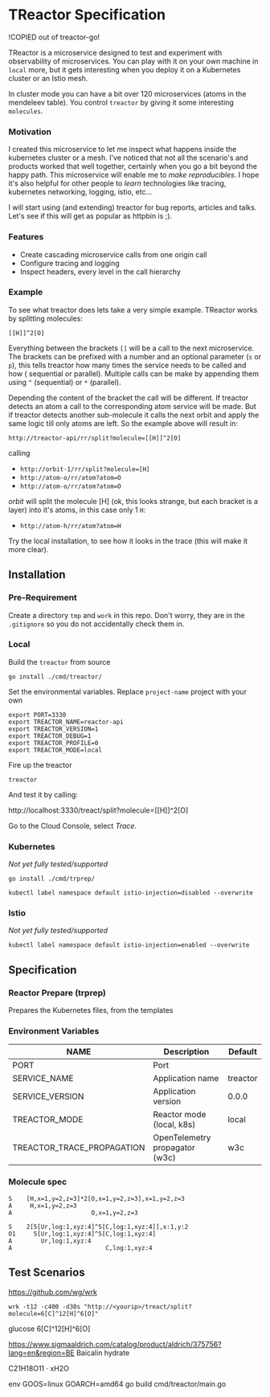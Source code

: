 # TReactor Specification

!COPIED out of treactor-go!

TReactor is a microservice designed to test and experiment with observability of microservices. You can play with it
on your own machine in `local` more, but it gets interesting when you deploy it on a Kubernetes cluster or an Istio mesh.

In cluster mode you can have a bit over 120 microservices (atoms in the mendeleev table). You control `treactor` by
giving it some interesting `molecules`.

### Motivation

I created this microservice to let me inspect what happens inside the kubernetes cluster or a mesh. I've noticed that
not all the scenario's and products worked that well together, certainly when you go a bit beyond the happy path. This
microservice will enable me to *make reproducibles*. I hope it's also helpful for other people to *learn*  technologies
like tracing, kubernetes networking, logging, istio, etc...

I will start using (and extending) treactor for bug reports, articles and talks. Let's see if this will get
as popular as httpbin is ;).

### Features

* Create cascading microservice calls from one origin call
* Configure tracing and logging
* Inspect headers, every level in the call hierarchy

### Example

To see what treactor does lets take a very simple example. TReactor works by splitting molecules:

`[[H]]^2[O]`

Everything between the brackets `[]` will be a call to the next microservice. The brackets can be prefixed with a number
and an optional parameter (`s` or `p`), this tells treactor how many times the service needs to be called and how (
sequential or parallel). Multiple calls can be make by appending them using `^` (sequential) or `*` (parallel).

Depending the content of the bracket the call will be different. If treactor detects an atom a call to the corresponding
atom service will be made. But if treactor detects another sub-molecule it calls the next orbit and apply the same
logic till only atoms are left. So the example above will result in:

`http://treactor-api/rr/split?molecule=[[H]]^2[O]`

calling

* `http://orbit-1/rr/split?molecule=[H]`
* `http://atom-o/rr/atom?atom=O`
* `http://atom-o/rr/atom?atom=O`

*orbit* will split the molecule [H] (ok, this looks strange, but each bracket is a layer) into it's atoms, in this
case only 1 `H`:

* `http://atom-h/rr/atom?atom=H`

Try the local installation, to see how it looks in the trace (this will make it more clear).

## Installation

### Pre-Requirement

Create a directory `tmp` and `work` in this repo. Don't worry, they are in the `.gitignore` so you do not accidentally
check them in.

### Local

Build the `treactor` from source

`go install ./cmd/treactor/`

Set the environmental variables. Replace `project-name` project with your own

```
export PORT=3330
export TREACTOR_NAME=reactor-api
export TREACTOR_VERSION=1
export TREACTOR_DEBUG=1
export TREACTOR_PROFILE=0
export TREACTOR_MODE=local
```

Fire up the treactor

`treactor`

And test it by calling:

http://localhost:3330/treact/split?molecule=[[H]]^2[O]

Go to the Cloud Console, select *Trace*.

### Kubernetes

*Not yet fully tested/supported*


`go install ./cmd/trprep/`

`kubectl label namespace default istio-injection=disabled --overwrite`

### Istio

*Not yet fully tested/supported*

`kubectl label namespace default istio-injection=enabled --overwrite`

## Specification

### Reactor Prepare (trprep)

Prepares the Kubernetes files, from the templates

### Environment Variables

NAME | Description | Default
---- | ----------- | -------
PORT | Port |
SERVICE_NAME | Application name | treactor
SERVICE_VERSION | Application version | 0.0.0
TREACTOR_MODE | Reactor mode (local, k8s) | local
TREACTOR_TRACE_PROPAGATION | OpenTelemetry propagator (w3c)  | w3c

### Molecule spec


```
S    [H,x=1,y=2,z=3]*2[O,x=1,y=2,z=3],x=1,y=2,z=3
A     H,x=1,y=2,z=3
A                      O,x=1,y=2,z=3
```


```
S    2[5[Ur,log:1,xyz:4]^5[C,log:1,xyz:4]],x:1,y:2
O1     5[Ur,log:1,xyz:4]^5[C,log:1,xyz:4]
A        Ur,log:1,xyz:4
A                          C,log:1,xyz:4
```

## Test Scenarios

https://github.com/wg/wrk

`wrk -t12 -c400 -d30s "http://<yourip>/treact/split?molecule=6[C]^12[H]^6[O]"`

glucose
6[C]^12[H]^6[O]

https://www.sigmaaldrich.com/catalog/product/aldrich/375756?lang=en&region=BE
Baicalin hydrate

C21H18O11 · xH2O

env GOOS=linux GOARCH=amd64 go build cmd/treactor/main.go